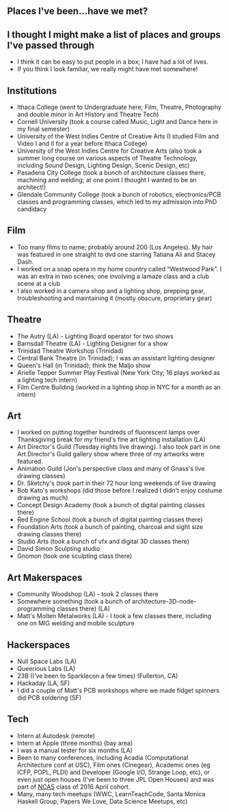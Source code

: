 ## Places I've been...have we met?

## I thought I might make a list of places and groups I've passed through
- I think it can be easy to put people in a box; I have had a lot of lives.
- If you think I look familiar, we really might have met somewhere! 

## Institutions
- Ithaca College (went to Undergraduate here; Film, Theatre, Photography and double minor in Art History and Theatre Tech)
- Cornell University (took a course called Music, Light and Dance here in my final semester)
- University of the West Indies Centre of Creative Arts (I studied Film and Video I and II for a year before Ithaca College)
- University of the West Indies Centre for Creative Arts (also took a summer long course on various aspects of Theatre
  Technology, including Sound Design, Lighting Design, Scenic Design, etc)
- Pasadena City College (took a bunch of architecture classes there, machining and welding; at one point I thought I wanted to be an architect!)
- Glendale Community College (took a bunch of robotics, electronics/PCB classes and programming classes, which led to my
  admission into PhD candidacy
  
## Film
- Too many films to name; probably around 200 (Los Angeles). My hair was featured in one straight to dvd one starring Tatiana
  Ali and Stacey Dash.
- I worked on a soap opera in my home country called "Westwood Park". I was an extra in two scenes; one involving a lamaze class and a club scene at a club
- I also worked in a camera shop and a lighting shop, prepping gear, troubleshooting and maintaining it (mostly obscure, 
 proprietary gear)
  
## Theatre
- The Autry (LA) - Lighting Board operator for two shows
- Barnsdall Theatre (LA) - Lighting Designer for a show
- Trinidad Theatre Workshop (Trinidad)
- Central Bank Theatre (in Trinidad); I was an assistant lighting designer
- Queen's Hall (in Trinidad); think the Maljo show
- Arielle Tepper Summer Play Festival (New York City; 16 plays worked as a lighting tech intern)
- Film Centre Building (worked in a lighting shop in NYC for a month as an intern)

## Art
- I worked on putting together hundreds of fluorescent lamps over Thanksgiving break for my friend's fine art lighting installation (LA)
- Art Director's Guild (Tuesday nights live drawing). I also took part in one Art Director's Guild gallery show where three of my artworks were featured.
- Animation Guild (Jon's perspective class and many of Gnass's live drawing classes)
- Dr. Sketchy's (took part in their 72 hour long weekends of live drawing
- Bob Kato's workshops (did those before I realized I didn't enjoy costume drawing as much)
- Concept Design Academy (took a bunch of digital painting classes there)
- Red Engine School (took a bunch of digital painting classes there)
- Foundation Arts (took a bunch of painting, charcoal and sight size drawing classes there)
- Studio Arts (took a bunch of vfx and digital 3D classes there)
- David Simon Sculpting studio
- Gnomon (took one sculpting class there)

## Art Makerspaces
- Community Woodshop (LA) - took 2 classes there
- Somewhere something (took a bunch of architecture-3D-node-programming classes there) (LA)
- Matt's Molten Metalworks (LA) - I took a few classes there, including one on MIG welding and mobile sculpture

## Hackerspaces
- Null Space Labs (LA)
- Queerious Labs (LA)
- 23B (I've been to Sparklecon a few times) (Fullerton, CA)
- Hackaday (LA, SF)
- I did a couple of Matt's PCB workshops where we made fidget spinners did PCB soldering (SF)

## Tech
- Intern at Autodesk (remote)
- Intern at Apple (three months) (bay area)
- I was a manual tester for six months (LA)
- Been to many conferences, including Acadia (Computational Architecture conf at USC), Film ones (Cinegear), Academic ones (eg ICFP, POPL, PLDI) and Developer (Google I/O, Strange Loop, etc), or even just open houses (I've been to three JPL Open Houses) and was part of [NCAS](https://www.jpl.nasa.gov/edu/news/2016/4/12/live-blog-ncas-spring-2016/7/) class of 2016 April cohort.
- Many, many tech meetups (WWC, LearnTeachCode, Santa Monica Haskell Group, Papers We Love, Data Science Meetups, etc)


